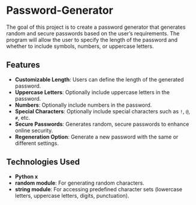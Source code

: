 # Password-Generator
The goal of this project is to create a password generator that generates random and secure passwords based on the user’s requirements. 
The program will allow the user to specify the length of the password and whether to include symbols, numbers, or uppercase letters.
## Features
- **Customizable Length**: Users can define the length of the generated password.
- **Uppercase Letters**: Optionally include uppercase letters in the password.
- **Numbers**: Optionally include numbers in the password.
- **Special Characters**: Optionally include special characters such as `!`, `@`, `#`, etc.
- **Secure Passwords**: Generates random, secure passwords to enhance online security.
- **Regeneration Option**: Generate a new password with the same or different settings.
## Technologies Used
- **Python x**
- **random module**: For generating random characters.
- **string module**: For accessing predefined character sets (lowercase letters, uppercase letters, digits, punctuation).
